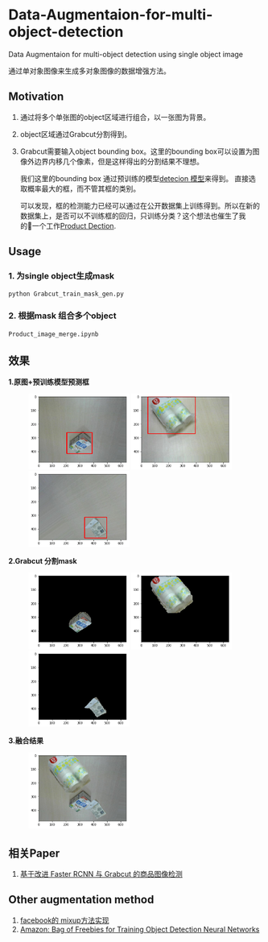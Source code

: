 # Data-Augmentaion-for-multi-object-detection
Data Augmentaion for multi-object detection using single object image

通过单对象图像来生成多对象图像的数据增强方法。

## Motivation

1. 通过将多个单张图的object区域进行组合，以一张图为背景。

2. object区域通过Grabcut分割得到。

3. Grabcut需要输入object bounding box。这里的bounding box可以设置为图像外边界内移几个像素，但是这样得出的分割结果不理想。

    我们这里的bounding box 通过预训练的模型[detecion 模型](https://github.com/matterport/Mask_RCNN)来得到。 直接选取概率最大的框，而不管其框的类别。 

   可以发现，框的检测能力已经可以通过在公开数据集上训练得到。所以在新的数据集上，是否可以不训练框的回归，只训练分类？这个想法也催生了我的一个工作[Product Dection](https://github.com/huzhengwei/Product-Detecion).


## Usage

### 1. 为single object生成mask

```
python Grabcut_train_mask_gen.py
```

### 2. 根据mask 组合多个object

```
Product_image_merge.ipynb
```

## 效果

**1.原图+预训练模型预测框**

<figure class="pre">
    <img src="./result/1.png" width="200">
    <img src="./result/2.png" width="200">
    <img src="./result/3.png" width="200">
</figure>


**2.Grabcut 分割mask**

<figure class="pre">
    <img src="./result/1m.png" width="200">
    <img src="./result/2m.png" width="200">
    <img src="./result/3m.png" width="200">
</figure>

**3.融合结果**

<figure class="pre">
    <img src="./result/result.png" width="200">
</figure>

## 相关Paper

1. [基于改进 Faster RCNN 与 Grabcut 的商品图像检测](http://www.c-s-a.org.cn/csa/ch/reader/create_pdf.aspx?file_no=6631&flag=1&year_id=2018&quarter_id=11)

## Other augmentation method

1. [facebook的 mixup方法实现](https://github.com/facebookresearch/mixup-cifar10)
2. [Amazon: Bag of Freebies for Training Object Detection Neural Networks](https://arxiv.org/abs/1902.04103?context=cs.CV)
